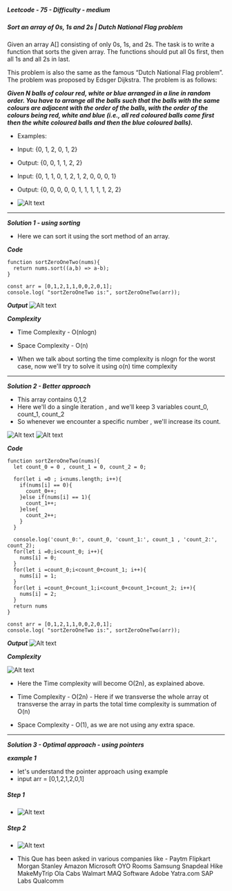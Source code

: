 ##### Leetcode - 75 - Difficulty - medium
##### Sort an array of 0s, 1s and 2s | Dutch National Flag problem

Given an array A[] consisting of only 0s, 1s, and 2s. The task is to write a function that sorts the given array. The functions should put all 0s first, then all 1s and all 2s in last.

This problem is also the same as the famous “Dutch National Flag problem”. The problem was proposed by Edsger Dijkstra. The problem is as follows:

***Given N balls of colour red, white or blue arranged in a line in random order. You have to arrange all the balls such that the balls with the same colours are adjacent with the order of the balls, with the order of the colours being red, white and blue (i.e., all red coloured balls come first then the white coloured balls and then the blue coloured balls).*** 

- Examples:
- Input: {0, 1, 2, 0, 1, 2}
- Output: {0, 0, 1, 1, 2, 2}

- Input: {0, 1, 1, 0, 1, 2, 1, 2, 0, 0, 0, 1}
- Output: {0, 0, 0, 0, 0, 1, 1, 1, 1, 1, 2, 2}

- ![Alt text](image-1.png)
________________________________________________________________

***Solution 1 - using sorting***

- Here we can sort it using the sort method of an array.

***Code***
```
function sortZeroOneTwo(nums){
  return nums.sort((a,b) => a-b);
}

const arr = [0,1,2,1,1,0,0,2,0,1];
console.log( "sortZeroOneTwo is:", sortZeroOneTwo(arr));
```
***Output***
![Alt text](image-2.png)

***Complexity***
- Time Complexity - O(nlogn)
- Space Complexity - O(n)

- When we talk about sorting the time complexity is nlogn for the worst case, now we'll try to solve it using o(n) time complexity
________________________________________________________________________________

***Solution 2 - Better approach***
- This array contains 0,1,2
- Here we'll do a single iteration , and we'll keep 3 variables count_0, count_1, count_2
- So whenever we encounter a specific number , we'll increase its count.

![Alt text](image-3.png)
![Alt text](image-5.png)

***Code***
```
function sortZeroOneTwo(nums){
  let count_0 = 0 , count_1 = 0, count_2 = 0;
  
  for(let i =0 ; i<nums.length; i++){
    if(nums[i] == 0){
      count_0++;
    }else if(nums[i] == 1){
      count_1++;
    }else{
      count_2++;
    } 
  }
  
  console.log('count_0:', count_0, 'count_1:', count_1 , 'count_2:', count_2);
  for(let i =0;i<count_0; i++){
    nums[i] = 0;
  }
  for(let i =count_0;i<count_0+count_1; i++){
    nums[i] = 1;
  }
  for(let i =count_0+count_1;i<count_0+count_1+count_2; i++){
    nums[i] = 2;
  }
  return nums
}

const arr = [0,1,2,1,1,0,0,2,0,1];
console.log( "sortZeroOneTwo is:", sortZeroOneTwo(arr));
```

***Output***
![Alt text](image-4.png)
 

***Complexity***

![Alt text](image-6.png)

- Here the Time complexity will become O(2n), as explained above.

- Time Complexity - O(2n) - Here if we transverse the whole array ot transverse the array in parts the total time complexity is summation of O(n)
- Space Complexity - O(1), as we are not using any extra space.

________________________________________________________________________________

***Solution 3 - Optimal approach - using pointers***

***example 1***
- let's understand the pointer approach using example
- input arr = [0,1,2,1,2,0,1]

##### Step 1
- ![Alt text](image-8.png)

##### Step 2
- ![Alt text](image-9.png)

















- This Que has been asked in various companies like - 
Paytm
Flipkart
Morgan Stanley
Amazon
Microsoft
OYO Rooms
Samsung
Snapdeal
Hike
MakeMyTrip
Ola Cabs
Walmart
MAQ Software
Adobe
Yatra.com
SAP Labs
Qualcomm
